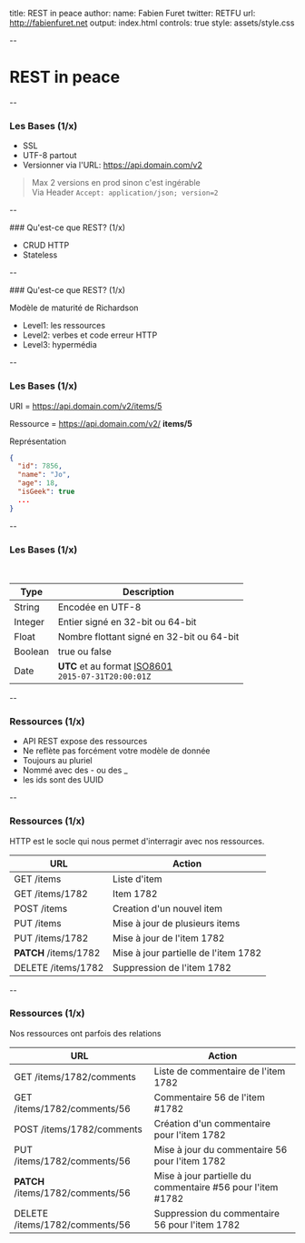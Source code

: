 title: REST in peace
author:
  name: Fabien Furet
  twitter: RETFU
  url: http://fabienfuret.net
output: index.html
controls: true
style: assets/style.css

--

# REST in peace

-- 

### Les Bases (1/x)

* SSL 
* UTF-8 partout
* Versionner via l'URL: https://api.domain.com/v2
> Max 2 versions en prod sinon c'est ingérable
> <br/>Via Header `Accept: application/json; version=2`

--

### Qu'est-ce que REST? (1/x)

* CRUD HTTP
* Stateless

--

### Qu'est-ce que REST? (1/x)

Modèle de maturité de Richardson
* Level1: les ressources
* Level2: verbes et code erreur HTTP
* Level3: hypermédia

--

### Les Bases (1/x)

URI = https://api.domain.com/v2/items/5 

Ressource = https://api.domain.com/v2/ **items/5**

Représentation
```json
{
  "id": 7856,
  "name": "Jo",
  "age": 18,
  "isGeek": true
  ...
}
```

--

### Les Bases (1/x)

<br/>

| Type | Description |
| ------------ | ------------- |
| String | Encodée en UTF-8 |
| Integer | Entier signé en 32-bit ou 64-bit |
| Float | Nombre flottant signé en 32-bit ou 64-bit |
| Boolean | true ou false |
| Date | **UTC** et au format [ISO8601](https://en.wikipedia.org/wiki/ISO_8601)<br/>`2015-07-31T20:00:01Z` |


--

### Ressources (1/x)

* API REST expose des ressources
* Ne reflète pas forcément votre modèle de donnée
* Toujours au pluriel
* Nommé avec des - ou des _
* les ids sont des UUID

--

### Ressources (1/x)

HTTP est le socle qui nous permet d'interragir avec nos ressources.

| URL | Action |
| ----------------------- | ------------- |
| GET /items | Liste d'item |
| GET /items/1782 | Item 1782 |
| POST /items | Creation d'un nouvel item |
| PUT /items | Mise à jour de plusieurs items |
| PUT /items/1782 | Mise à jour de l'item 1782 |
| **PATCH** /items/1782  | Mise à jour partielle de l'item 1782 |
| DELETE /items/1782 | Suppression de l'item 1782 |

--

### Ressources (1/x)

Nos ressources ont parfois des relations

| URL | Action |
| ------------ | ------------- |
| GET /items/1782/comments | Liste de commentaire de l'item 1782 |
| GET /items/1782/comments/56 | Commentaire 56 de l'item #1782 |
| POST /items/1782/comments | Création d'un commentaire pour l'item 1782 |
| PUT /items/1782/comments/56 | Mise à jour du commentaire 56 pour l'item 1782 |
| **PATCH** /items/1782/comments/56 | Mise à jour partielle du commentaire #56 pour l'item #1782 |
| DELETE /items/1782/comments/56 | Suppression du commentaire 56 pour l'item 1782 |
